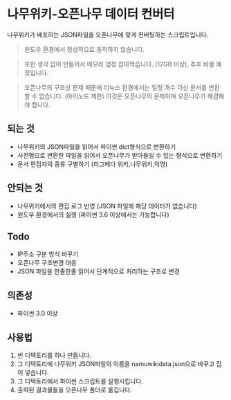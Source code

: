 # 나무위키-오픈나무 데이터 컨버터
나무위키가 배포하는 JSON파일을 오픈나무에 맞게 컨버팅하는 스크립트입니다.


>윈도우 환경에서 정상적으로 동작하지 않습니다.

>또한 생각 없이 만들어서 메모리 엄청 잡아먹습니다. (12GB 이상), 추후 바꿀 예정입니다.

>오픈나무의 구조상 문제 때문에 리눅스 환경에서는 일정 개수 이상 문서를 변환할 수 없습니다. (아이노드 제한) 이것은 오픈나무의 문제이며 오픈나무가 해결해야 합니다.

## 되는 것
* 나무위키의 JSON파일을 읽어서 파이썬 dict형식으로 변환하기
* 사전형으로 변환한 파일을 읽어서 오픈나무가 받아들일 수 있는 형식으로 변환하기
* 문서 편집자의 종류 구별하기 (리그베다 위키,나무위키,익명)


## 안되는 것
* 나무위키에서의 편집 로그 반영 (JSON 파일에 해당 데이터가 없습니다)
* 윈도우 환경에서의 실행 (파이썬 3.6 이상에서는 가능합니다) 

## Todo
* IP주소 구분 방식 바꾸기
* 오픈나무 구조변경 대응
* JSON 파일을 한줄한줄 읽어서 단계적으로 처리하는 구조로 변경

## 의존성
* 파이썬 3.0 이상

## 사용법
1. 빈 디텍토리를 하나 만듭니다.
2. 그 디텍토리에 나무위키 JSON파일의 이름을 namuwikidata.json으로 바꾸고 집어 넣습니다.
3. 그 디텍토리에서 파이썬 스크립트를 실행시킵니다.
4. 출력된 결과물들을 오픈나무 폴더로 옮깁니다.
